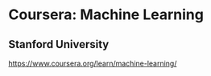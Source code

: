 # Coursera:  Machine Learning
## Stanford University

https://www.coursera.org/learn/machine-learning/
